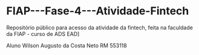 # FIAP---Fase-4---Atividade-Fintech
Repositório público para acesso da atividade da fintech, feita na faculdade da FIAP - curso de ADS EAD]

Aluno Wilson Augusto da Costa Neto
RM 553118
